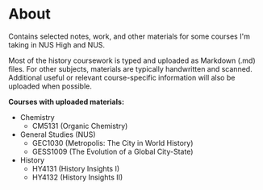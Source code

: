 # About
Contains selected notes, work, and other materials for some courses I'm taking in NUS High and NUS.

Most of the history coursework is typed and uploaded as Markdown (.md) files. For other subjects, materials are typically handwritten and scanned. Additional useful or relevant course-specific information will also be uploaded when possible.

**Courses with uploaded materials:**
- Chemistry
  - CM5131 (Organic Chemistry)
- General Studies (NUS)
  - GEC1030 (Metropolis: The City in World History)
  - GESS1009 (The Evolution of a Global City-State)
- History
  - HY4131 (History Insights I)
  - HY4132 (History Insights II)

